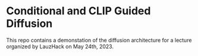 # Conditional and CLIP Guided Diffusion

This repo contains a demonstation of the diffusion architecture for a lecture organized by LauzHack on May 24th, 2023. 
